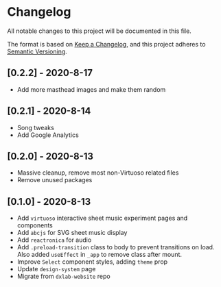 # Changelog

All notable changes to this project will be documented in this file.

The format is based on [Keep a Changelog](https://keepachangelog.com/en/1.0.0/),
and this project adheres to [Semantic Versioning](https://semver.org/spec/v2.0.0.html).

## [0.2.2] - 2020-8-17

- Add more masthead images and make them random

## [0.2.1] - 2020-8-14

- Song tweaks
- Add Google Analytics

## [0.2.0] - 2020-8-13

- Massive cleanup, remove most non-Virtuoso related files
- Remove unused packages

## [0.1.0] - 2020-8-13

- Add `virtuoso` interactive sheet music experiment pages and components
- Add `abcjs` for SVG sheet music display
- Add `reactronica` for audio
- Add `.preload-transition` class to body to prevent transitions on load. Also added `useEffect` in `_app` to remove class after mount.
- Improve `Select` component styles, adding `theme` prop
- Update `design-system` page
- Migrate from `dxlab-website` repo
